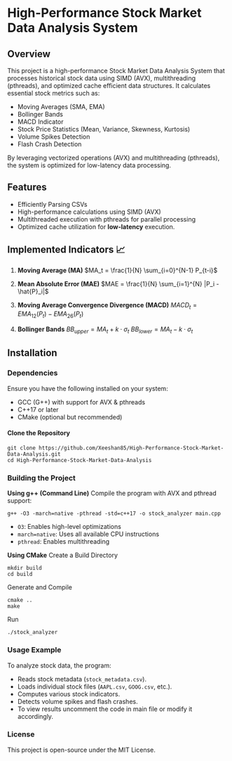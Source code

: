 # High-Performance Stock Market Data Analysis System
## Overview
This project is a high-performance Stock Market Data Analysis System that processes historical stock data using SIMD (AVX), multithreading (pthreads), and optimized cache efficient data structures. It calculates essential stock metrics such as:
- Moving Averages (SMA, EMA)
- Bollinger Bands
- MACD Indicator
- Stock Price Statistics (Mean, Variance, Skewness, Kurtosis)
- Volume Spikes Detection
- Flash Crash Detection

By leveraging vectorized operations (AVX) and multithreading (pthreads), the system is optimized for low-latency data processing.

## Features
- Efficiently Parsing CSVs
- High-performance calculations using SIMD (AVX)
- Multithreaded execution with pthreads for parallel processing
- Optimized cache utilization for **low-latency** execution.

## Implemented Indicators 📈

1. **Moving Average (MA)**
   $MA_t = \frac{1}{N} \sum_{i=0}^{N-1} P_{t-i}$

2. **Mean Absolute Error (MAE)**
   $MAE = \frac{1}{N} \sum_{i=1}^{N} |P_i - \hat{P}_i|$

3. **Moving Average Convergence Divergence (MACD)**
   $MACD_t = EMA_{12}(P_t) - EMA_{26}(P_t)$

4. **Bollinger Bands**
   $BB_{upper} = MA_t + k \cdot \sigma_t$
   $BB_{lower} = MA_t - k \cdot \sigma_t$

## Installation
### Dependencies

Ensure you have the following installed on your system:
- GCC (G++) with support for AVX & pthreads
- C++17 or later
- CMake (optional but recommended)
#### Clone the Repository
```
git clone https://github.com/Xeeshan85/High-Performance-Stock-Market-Data-Analysis.git
cd High-Performance-Stock-Market-Data-Analysis
```
### Building the Project
**Using g++ (Command Line)**
Compile the program with AVX and pthread support:
```
g++ -O3 -march=native -pthread -std=c++17 -o stock_analyzer main.cpp
```
- `O3`: Enables high-level optimizations
- `march=native`: Uses all available CPU instructions
- `pthread`: Enables multithreading

**Using CMake**
Create a Build Directory
```
mkdir build
cd build
```
Generate and Compile
```
cmake ..
make
```
Run
```
./stock_analyzer
```

### Usage Example
To analyze stock data, the program:
- Reads stock metadata (`stock_metadata.csv`).
- Loads individual stock files (`AAPL.csv`, `GOOG.csv`, etc.).
- Computes various stock indicators.
- Detects volume spikes and flash crashes.
- To view results uncomment the code in main file or modify it accordingly.

### License
This project is open-source under the MIT License.
